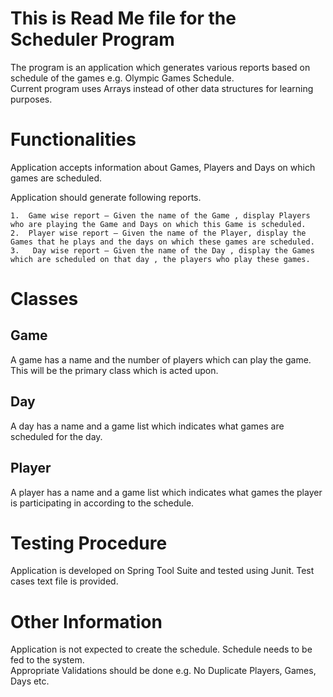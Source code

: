 # This is Read Me file for the Scheduler Program

The program is an application which generates various reports based on schedule of the games e.g. Olympic Games Schedule.  
Current program uses Arrays instead of other data structures for learning purposes.  
 
# Functionalities 

Application accepts information about Games, Players and Days on which games are scheduled.  

Application should generate following reports.  
  
	1.	Game wise report – Given the name of the Game , display Players who are playing the Game and Days on which this Game is scheduled.  
	2.	Player wise report – Given the name of the Player, display the Games that he plays and the days on which these games are scheduled.  
	3.	 Day wise report – Given the name of the Day , display the Games which are scheduled on that day , the players who play these games.  

# Classes
## Game  

A game has a name and the number of players which can play the game. This will be the primary class which is acted upon.  

## Day  

A day has a name and a game list which indicates what games are scheduled for the day.  

## Player  

A player has a name and a game list which indicates what games the player is participating in according to the schedule.  

# Testing Procedure  

Application is developed on Spring Tool Suite and tested using Junit. Test cases text file is provided.  

# Other Information  

Application is not expected to create the schedule. Schedule needs to be fed to the system.  
Appropriate Validations should be done e.g. No Duplicate Players, Games, Days etc.  


